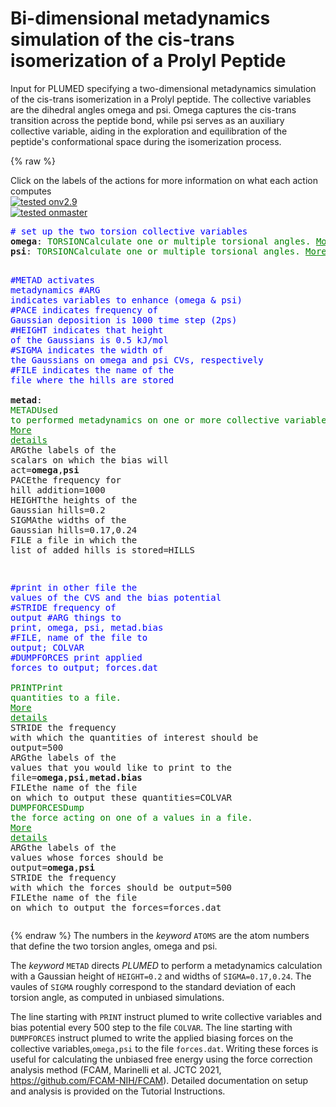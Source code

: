 # Bi-dimensional metadynamics simulation of the cis-trans isomerization of a Prolyl Peptide

Input for PLUMED specifying a two-dimensional metadynamics simulation of the cis-trans isomerization in a Prolyl peptide. The collective variables are the dihedral angles omega and psi. Omega captures the cis-trans transition across the peptide bond, while psi serves as an auxiliary collective variable, aiding in the exploration and equilibration of the peptide's conformational space during the isomerization process.

{% raw %}
<div class="plumedpreheader">
<div class="headerInfo" id="value_details_data/2dmeta.md_working_1.dat"> Click on the labels of the actions for more information on what each action computes </div>
<div class="containerBadge">
<div class="headerBadge"><a href="2dmeta.md_working_1.dat.plumed.stderr"><img src="https://img.shields.io/badge/v2.9-passing-green.svg" alt="tested onv2.9" /></a></div>
<div class="headerBadge"><a href="2dmeta.md_working_1.dat.plumed_master.stderr"><img src="https://img.shields.io/badge/master-passing-green.svg" alt="tested onmaster" /></a></div>
</div>
</div>
<pre class="plumedlisting">
<span style="color:blue" class="comment"># set up the two torsion collective variables</span>
<b name="data/2dmeta.md_working_1.datomega" onclick='showPath("data/2dmeta.md_working_1.dat","data/2dmeta.md_working_1.datomega","data/2dmeta.md_working_1.datomega","black")'>omega</b><span style="display:none;" id="data/2dmeta.md_working_1.datomega">The TORSION action with label <b>omega</b> calculates the following quantities:<table  align="center" frame="void" width="95%" cellpadding="5%"><tr><td width="5%"><b> Quantity </b>  </td><td width="5%"><b> Type </b>  </td><td><b> Description </b> </td></tr><tr><td width="5%">omega</td><td width="5%"><font color="black">scalar</font></td><td>the TORSION involving these atoms</td></tr></table></span>: <span class="plumedtooltip" style="color:green">TORSION<span class="right">Calculate one or multiple torsional angles. <a href="https://www.plumed.org/doc-master/user-doc/html/TORSION" style="color:green">More details</a><i></i></span></span> <span class="plumedtooltip">ATOMS<span class="right">the four atoms involved in the torsional angle<i></i></span></span>=19,26,28,31
<b name="data/2dmeta.md_working_1.datpsi" onclick='showPath("data/2dmeta.md_working_1.dat","data/2dmeta.md_working_1.datpsi","data/2dmeta.md_working_1.datpsi","black")'>psi</b><span style="display:none;" id="data/2dmeta.md_working_1.datpsi">The TORSION action with label <b>psi</b> calculates the following quantities:<table  align="center" frame="void" width="95%" cellpadding="5%"><tr><td width="5%"><b> Quantity </b>  </td><td width="5%"><b> Type </b>  </td><td><b> Description </b> </td></tr><tr><td width="5%">psi</td><td width="5%"><font color="black">scalar</font></td><td>the TORSION involving these atoms</td></tr></table></span>: <span class="plumedtooltip" style="color:green">TORSION<span class="right">Calculate one or multiple torsional angles. <a href="https://www.plumed.org/doc-master/user-doc/html/TORSION" style="color:green">More details</a><i></i></span></span> <span class="plumedtooltip">ATOMS<span class="right">the four atoms involved in the torsional angle<i></i></span></span>=27,31,39,41

<span style="color:blue" class="comment">#METAD activates metadynamics</span>
<span style="color:blue" class="comment">#ARG indicates variables to enhance (omega &amp; psi)</span>
<span style="color:blue" class="comment">#PACE indicates frequency of Gaussian deposition is 1000 time step (2ps)</span>
<span style="color:blue" class="comment">#HEIGHT indicates that height of the Gaussians is 0.5 kJ/mol</span>
<span style="color:blue" class="comment">#SIGMA indicates the width of the Gaussians on omega and psi CVs, respectively</span>
<span style="color:blue" class="comment">#FILE indicates the name of the file where the hills are stored</span>
<br/><b name="data/2dmeta.md_working_1.datmetad" onclick='showPath("data/2dmeta.md_working_1.dat","data/2dmeta.md_working_1.datmetad","data/2dmeta.md_working_1.datmetad","black")'>metad</b><span style="display:none;" id="data/2dmeta.md_working_1.datmetad">The METAD action with label <b>metad</b> calculates the following quantities:<table  align="center" frame="void" width="95%" cellpadding="5%"><tr><td width="5%"><b> Quantity </b>  </td><td width="5%"><b> Type </b>  </td><td><b> Description </b> </td></tr><tr><td width="5%">metad.bias</td><td width="5%"><font color="black">scalar</font></td><td>the instantaneous value of the bias potential</td></tr></table></span>: <span class="plumedtooltip" style="color:green">METAD<span class="right">Used to performed metadynamics on one or more collective variables. <a href="https://www.plumed.org/doc-master/user-doc/html/METAD" style="color:green">More details</a><i></i></span></span> <span class="plumedtooltip">ARG<span class="right">the labels of the scalars on which the bias will act<i></i></span></span>=<b name="data/2dmeta.md_working_1.datomega">omega</b>,<b name="data/2dmeta.md_working_1.datpsi">psi</b> <span class="plumedtooltip">PACE<span class="right">the frequency for hill addition<i></i></span></span>=1000 <span class="plumedtooltip">HEIGHT<span class="right">the heights of the Gaussian hills<i></i></span></span>=0.2 <span class="plumedtooltip">SIGMA<span class="right">the widths of the Gaussian hills<i></i></span></span>=0.17,0.24 <span class="plumedtooltip">FILE<span class="right"> a file in which the list of added hills is stored<i></i></span></span>=HILLS

<span style="color:blue" class="comment">#print in other file the values of the CVS and the bias potential</span>
<span style="color:blue" class="comment">#STRIDE frequency of output</span>
<span style="color:blue" class="comment">#ARG things to print, omega, psi, metad.bias</span>
<span style="color:blue" class="comment">#FILE, name of the file to output; COLVAR</span>
<span style="color:blue" class="comment">#DUMPFORCES print applied forces to output; forces.dat</span>
<br/><span class="plumedtooltip" style="color:green">PRINT<span class="right">Print quantities to a file. <a href="https://www.plumed.org/doc-master/user-doc/html/PRINT" style="color:green">More details</a><i></i></span></span> <span class="plumedtooltip">STRIDE<span class="right"> the frequency with which the quantities of interest should be output<i></i></span></span>=500 <span class="plumedtooltip">ARG<span class="right">the labels of the values that you would like to print to the file<i></i></span></span>=<b name="data/2dmeta.md_working_1.datomega">omega</b>,<b name="data/2dmeta.md_working_1.datpsi">psi</b>,<b name="data/2dmeta.md_working_1.datmetad">metad.bias</b> <span class="plumedtooltip">FILE<span class="right">the name of the file on which to output these quantities<i></i></span></span>=COLVAR
<span style="display:none;" id="data/2dmeta.md_working_1.dat">The PRINT action with label <b></b> calculates something</span><span class="plumedtooltip" style="color:green">DUMPFORCES<span class="right">Dump the force acting on one of a values in a file. <a href="https://www.plumed.org/doc-master/user-doc/html/DUMPFORCES" style="color:green">More details</a><i></i></span></span> <span class="plumedtooltip">ARG<span class="right">the labels of the values whose forces should be output<i></i></span></span>=<b name="data/2dmeta.md_working_1.datomega">omega</b>,<b name="data/2dmeta.md_working_1.datpsi">psi</b> <span class="plumedtooltip">STRIDE<span class="right"> the frequency with which the forces should be output<i></i></span></span>=500 <span class="plumedtooltip">FILE<span class="right">the name of the file on which to output the forces<i></i></span></span>=forces.dat
</pre>
 {% endraw %} 
The numbers in the *keyword* ```ATOMS``` are the atom numbers that define the two torsion angles, omega and psi.

The *keyword* ```METAD``` directs *PLUMED* to perform a metadynamics calculation with a Gaussian height of ```HEIGHT=0.2``` and widths of ```SIGMA=0.17,0.24```. The vaules of ```SIGMA``` roughly correspond to the standard deviation of each torsion angle, as computed in unbiased simulations.

The line starting with ```PRINT``` instruct plumed to write collective variables and bias potential every 500 step to the file ```COLVAR```.
The line starting with ```DUMPFORCES``` instruct plumed to write the applied biasing forces on the collective variables,```omega,psi``` to the file ```forces.dat```. Writing these forces is useful for calculating the unbiased free energy using the force correction analysis method (FCAM, Marinelli et al. JCTC 2021, https://github.com/FCAM-NIH/FCAM). Detailed documentation on setup and analysis is provided on the Tutorial Instructions. 

